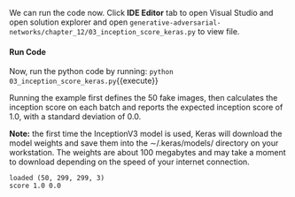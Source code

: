 We can run the code now. Click **IDE Editor** tab to open Visual Studio and open solution explorer and open `generative-adversarial-networks/chapter_12/03_inception_score_keras.py` to view file.

#### Run Code

Now, run the python code by running: `python 03_inception_score_keras.py`{{execute}}

Running the example first defines the 50 fake images, then calculates the inception score on
each batch and reports the expected inception score of 1.0, with a standard deviation of 0.0.

**Note:** the first time the InceptionV3 model is used, Keras will download the model weights
and save them into the ∼/.keras/models/ directory on your workstation. The weights are
about 100 megabytes and may take a moment to download depending on the speed of your
internet connection.

```
loaded (50, 299, 299, 3)
score 1.0 0.0
```

